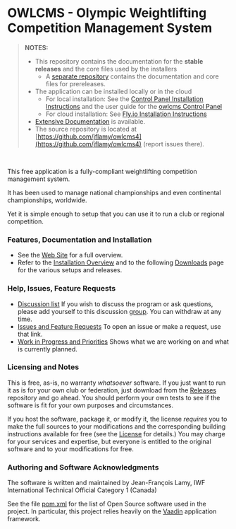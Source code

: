 # OWLCMS - Olympic Weightlifting Competition Management System 

> **NOTES:**
>   - This repository contains the documentation for the **stable releases** and the core files used by the installers
>     - A [separate repository](https://github.com/owlcms/owlcms4-prerelease) contains the documentation and core files for prereleases.
>   - The application can be installed locally or in the cloud
>     - For local installation: See the [Control Panel Installation Instructions](https://owlcms.github.io/owlcms4/#/LocalDownloads.md) and the user guide for the [owlcms Control Panel](https://owlcms.github.io/owlcms4/#/LocalControlPanel.md)
>     -  For cloud installation: See [Fly.io Installation Instructions](https://owlcms.github.io/owlcms4/#/Fly)
>   - [Extensive Documentation](https://owlcms.github.io/owlcms4/#) is available.
>   - The source repository is located at [https://github.com/jflamy/owlcms4](https://github.com/jflamy/owlcms4) (report issues there).
<br />

This free application is a fully-compliant weightlifting competition management system. 

It has been used to manage national championships and even continental championships, worldwide.

Yet it is simple enough to setup that you can use it to run a club or regional competition.

### Features, Documentation and Installation
- See the [Web Site](https://owlcms.github.io/owlcms4/#) for a full overview</u>.  
- Refer to the [Installation Overview](https://owlcms.github.io/owlcms4/#/InstallationOverview) and
to the following [Downloads](https://owlcms.github.io/owlcms4/#/Downloads) page for the various setups and releases.

### Help, Issues, Feature Requests

- [Discussion list](https://groups.google.com/forum/#!forum/owlcms)  If you wish to discuss the program or ask questions, please add yourself to this discussion [group](https://groups.google.com/forum/#!forum/owlcms).  You can withdraw at any time.
- [Issues and Feature Requests](https://github.com/jflamy/owlcms4/issues) To open an issue or make a request, use that link.
- [Work in Progress and Priorities](https://github.com/users/jflamy/projects/2/views/7) Shows what we are working on and what is currently planned.

### Licensing and Notes

This is free, as-is, no warranty *whatsoever* software. If you just want to run it as is for your own club or federation, just download from the [Releases](https://github.com/owlcms/owlcms4/releases) repository and go ahead. You should perform your own tests to see if the software is fit for your own purposes and circumstances.

If you host the software, package it, or modify it, the license *requires* you to make the full sources to your modifications and the corresponding building instructions available for free (see the [License](https://github.com/owlcms/owlcms4/blob/master/LICENSE.txt) for details.)  You may charge for your services and expertise, but everyone is entitled to the original software and to your modifications for free.

### Authoring and Software Acknowledgments

The software is written and maintained by Jean-François Lamy, IWF International Technical Official Category 1 (Canada)

See the file [pom.xml](pom.xml) for the list of Open Source software used in the project.  In particular, this project relies heavily on the [Vaadin](https://vaadin.com) application framework.
